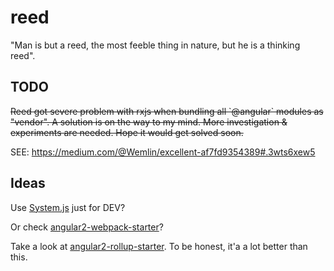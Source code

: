 # reed

"Man is but a reed, the most feeble thing in nature, but he is a thinking reed".

## TODO

<del>
Reed got severe problem with rxjs when bundling all `@angular` modules as "vendor". A solution is on the way to my mind. More investigation & experiments are needed. Hope it would get solved soon.
</del>

SEE: https://medium.com/@Wemlin/excellent-af7fd9354389#.3wts6xew5

## Ideas

Use [System.js](http://plnkr.co/edit/HDnJrb3TvSAYgoyRFl2S) just for DEV?

Or check [angular2-webpack-starter](https://github.com/AngularClass/angular2-webpack-starter)?

Take a look at [angular2-rollup-starter](https://github.com/AngusFu/angular2-rollup-starter). To be honest, it'a a lot better than this.

